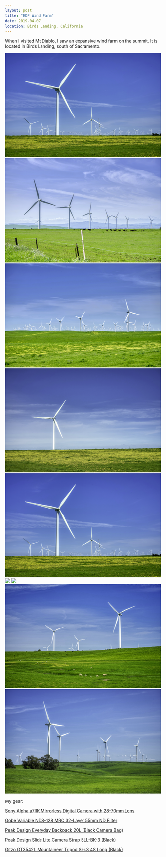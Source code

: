 ```yaml
---
layout: post
title: "EDF Wind Farm"
date: 2019-04-07
location: Birds Landing, California
---
```



When I visited Mt Diablo, I saw an expansive wind farm on the summit. It is located in Birds Landing, south of Sacramento.

<script type="text/javascript">
amzn_assoc_placement = "adunit0";
amzn_assoc_tracking_id = "travelog008-20";
amzn_assoc_ad_mode = "manual";
amzn_assoc_ad_type = "smart";
amzn_assoc_marketplace = "amazon";
amzn_assoc_region = "US";
amzn_assoc_linkid = "e8d80496f7bd353d794d01bf039e566d";
amzn_assoc_asins = "B00PX8CNCM,B07PP3DSZK,B07F3DVWPJ,B00IQ2S6BY";
amzn_assoc_search_bar = "false";
amzn_assoc_title = "My recommended gears";
</script>
<script src="//z-na.amazon-adsystem.com/widgets/onejs?MarketPlace=US"></script>

<div class="post-image">
    <img src="img/windfarm/DSC02420.png">
</div>
<div class="post-image">
    <img src="img/windfarm/DSC02354.png">
</div>
<div class="post-image">
    <img src="img/windfarm/DSC02373.png">
</div>
<div class="post-image">
    <img src="img/windfarm/DSC02418.png">
</div>
<div class="post-image">
    <img src="img/windfarm/DSC02420.png">
</div>
<div class="post-image post-image--split">
    <img src="img/windfarm/DSC02465.png">
    <img src="img/windfarm/DSC02424.png">
</div>
<div class="post-image">
    <img src="img/windfarm/DSC02432.png">
</div>
<div class="post-image">
    <img src="img/windfarm/DSC02450.png">
</div>

<div id="amzn-assoc-ad-bc8e9634-2454-4b9c-9078-27f3b7eedb47"></div><script async src="//z-na.amazon-adsystem.com/widgets/onejs?MarketPlace=US&adInstanceId=bc8e9634-2454-4b9c-9078-27f3b7eedb47"></script>

My gear:

<a target="_blank" href="https://www.amazon.com/gp/product/B00PX8CNCM/ref=as_li_tl?ie=UTF8&camp=1789&creative=9325&creativeASIN=B00PX8CNCM&linkCode=as2&tag=travelog008-20&linkId=828642166e95663701ebfb73e54b2c76">Sony Alpha a7IIK Mirrorless Digital Camera with 28-70mm Lens</a><img src="//ir-na.amazon-adsystem.com/e/ir?t=travelog008-20&l=am2&o=1&a=B00PX8CNCM" width="1" height="1" border="0" alt="" style="border:none !important; margin:0px !important;" />

<a target="_blank" href="https://www.amazon.com/gp/product/B07PP3DSZK/ref=as_li_tl?ie=UTF8&camp=1789&creative=9325&creativeASIN=B07PP3DSZK&linkCode=as2&tag=travelog008-20&linkId=5dcd7d366865ea5b8097c804efa6074f">Gobe Variable ND8-128 MRC 32-Layer 55mm ND Filter</a><img src="//ir-na.amazon-adsystem.com/e/ir?t=travelog008-20&l=am2&o=1&a=B07PP3DSZK" width="1" height="1" border="0" alt="" style="border:none !important; margin:0px !important;" />

<a target="_blank" href="https://www.amazon.com/gp/product/B075GP6M9N/ref=as_li_tl?ie=UTF8&camp=1789&creative=9325&creativeASIN=B075GP6M9N&linkCode=as2&tag=travelog008-20&linkId=0006615b7decff93dfdd91a80cf5b128">Peak Design Everyday Backpack 20L (Black Camera Bag)</a><img src="//ir-na.amazon-adsystem.com/e/ir?t=travelog008-20&l=am2&o=1&a=B075GP6M9N" width="1" height="1" border="0" alt="" style="border:none !important; margin:0px !important;" />

<a target="_blank" href="https://www.amazon.com/gp/product/B0781RYKTW/ref=as_li_tl?ie=UTF8&camp=1789&creative=9325&creativeASIN=B0781RYKTW&linkCode=as2&tag=travelog008-20&linkId=4e93281b0eb7c38338193978138697c5">Peak Design Slide Lite Camera Strap SLL-BK-3 (Black)</a><img src="//ir-na.amazon-adsystem.com/e/ir?t=travelog008-20&l=am2&o=1&a=B0781RYKTW" width="1" height="1" border="0" alt="" style="border:none !important; margin:0px !important;" />

<a target="_blank" href="https://www.amazon.com/gp/product/B00IQ2S6BY/ref=as_li_tl?ie=UTF8&camp=1789&creative=9325&creativeASIN=B00IQ2S6BY&linkCode=as2&tag=travelog008-20&linkId=44966111d73876bee5035096e5a6bbb4">Gitzo GT3542L Mountaineer Tripod Ser.3 4S Long (Black)</a><img src="//ir-na.amazon-adsystem.com/e/ir?t=travelog008-20&l=am2&o=1&a=B00IQ2S6BY" width="1" height="1" border="0" alt="" style="border:none !important; margin:0px !important;" />
